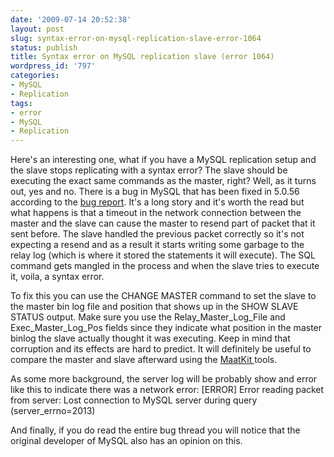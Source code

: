 ```yaml
---
date: '2009-07-14 20:52:38'
layout: post
slug: syntax-error-on-mysql-replication-slave-error-1064
status: publish
title: Syntax error on MySQL replication slave (error 1064)
wordpress_id: '797'
categories:
- MySQL
- Replication
tags:
- error
- MySQL
- Replication
---
```


Here's an interesting one, what if you have a MySQL replication setup and the slave stops replicating with a syntax error? The slave should be executing the exact same commands as the master, right? Well, as it turns out, yes and no. There is a bug in MySQL that has been fixed in 5.0.56 according to the [bug report](http://bugs.mysql.com/bug.php?id=26489). It's a long story and it's worth the read but what happens is that a timeout in the network connection between the master and the slave can cause the master to resend part of packet that it sent before. The slave handled the previous packet correctly so it's not expecting a resend and as a result it starts writing some garbage to the relay log (which is where it stored the statements it will execute). The SQL command gets mangled in the process and when the slave tries to execute it, voila, a syntax error.

To fix this you can use the CHANGE MASTER command to set the slave to the master bin log file and position that shows up in the SHOW SLAVE STATUS output. Make sure you use the Relay_Master_Log_File and Exec_Master_Log_Pos fields since they indicate what position in the master binlog the slave actually thought it was executing. Keep in mind that corruption and its effects are hard to predict. It will definitely be useful to compare the master and slave afterward using the [MaatKit ](http://www.maatkit.org/)tools.

As some more background, the server log will be probably show and error like this to indicate there was a network error:
[ERROR] Error reading packet from server: Lost connection to MySQL server during query (server_errno=2013)

And finally, if you do read the entire bug thread you will notice that the original developer of MySQL also has an opinion on this.
